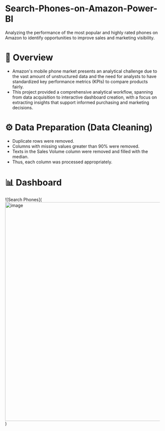 # Search-Phones-on-Amazon-Power-BI
Analyzing the performance of the most popular and highly rated phones on Amazon to identify opportunities to improve sales and marketing visibility.
# 📌 Overview
- Amazon's mobile phone market presents an analytical challenge due to the vast amount of unstructured data and the need for analysts to have standardized key performance metrics (KPIs) to compare products fairly.
- This project provided a comprehensive analytical workflow, spanning from data acquisition to interactive dashboard creation, with a focus on extracting insights that support informed purchasing and marketing decisions.
# ⚙ Data Preparation (Data Cleaning)
- Duplicate rows were removed.
- Columns with missing values greater than 90% were removed.
- Texts in the Sales Volume column were removed and filled with the median.
- Thus, each column was processed appropriately.
# 📊 Dashboard
![Search Phones]([<img width="1280" height="714" alt="image" src="https://github.com/user-attachments/assets/8420bf90-5803-4b10-a0bf-8660d99ac5ab" />](https://www.google.com/imgres?q=%D8%AF%D8%A7%D8%B4%20%D8%A8%D9%88%D8%B1%D8%AF&imgurl=https%3A%2F%2Fkafiil.s3.eu-central-1.amazonaws.com%2Fmedia%2Fgig_other%2F56677f0d6f98713f8a09e7d0a8505f10%2Fc%2F5f5e6db9b87b628e549dedfcc733e11a-large.jpg&imgrefurl=https%3A%2F%2Fkafiil.com%2Fservice%2F145984-%25D8%25AA%25D8%25B5%25D9%2585%25D9%258A%25D9%2585-%25D8%25AF%25D8%25A7%25D8%25B4-%25D8%25A8%25D9%2588%25D8%25B1%25D8%25AF-dashboard-%25D8%25B9%25D9%2584%25D9%258A-excel-1&docid=Bc45ZH5JD6xMTM&tbnid=2HCfaDzPgTX74M&vet=12ahUKEwjAj6Xy7_uPAxXiMvsDHaEFFocQM3oECBgQAA..i&w=1000&h=577&hcb=2&ved=2ahUKEwjAj6Xy7_uPAxXiMvsDHaEFFocQM3oECBgQAA)
)
